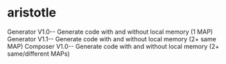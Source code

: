 aristotle
=========
Generator V1.0-- Generate code with and without local memory (1 MAP)
Generator V1.1-- Generate code with and without local memory (2+ same MAP)
Composer V1.0-- Generate code with and without local memory (2+ same/different MAPs)

